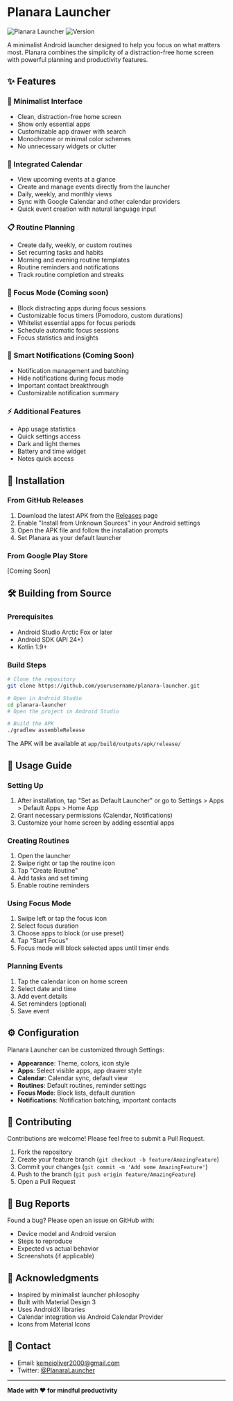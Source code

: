 # Planara Launcher

![Planara Launcher](https://img.shields.io/badge/platform-Android-green.svg)
![Version](https://img.shields.io/badge/version-1.0.0-blue.svg)
<!--![License](https://img.shields.io/badge/license-MIT-orange.svg)-->

A minimalist Android launcher designed to help you focus on what matters most. Planara combines the simplicity of a distraction-free home screen with powerful planning and productivity features.

## ✨ Features

### 🎯 Minimalist Interface
- Clean, distraction-free home screen
- Show only essential apps
- Customizable app drawer with search
- Monochrome or minimal color schemes
- No unnecessary widgets or clutter

### 📅 Integrated Calendar
- View upcoming events at a glance
- Create and manage events directly from the launcher
- Daily, weekly, and monthly views
- Sync with Google Calendar and other calendar providers
- Quick event creation with natural language input

### 📋 Routine Planning
- Create daily, weekly, or custom routines
- Set recurring tasks and habits
- Morning and evening routine templates
- Routine reminders and notifications
- Track routine completion and streaks

### 🧘 Focus Mode (Coming soon)
- Block distracting apps during focus sessions
- Customizable focus timers (Pomodoro, custom durations)
- Whitelist essential apps for focus periods
- Schedule automatic focus sessions
- Focus statistics and insights

### 🔔 Smart Notifications (Coming Soon)
- Notification management and batching
- Hide notifications during focus mode
- Important contact breakthrough
- Customizable notification summary

### ⚡ Additional Features
- App usage statistics
- Quick settings access
- Dark and light themes
- Battery and time widget
- Notes quick access

<!--## 📱 Screenshots-->

<!--//[Add screenshots here]-->

## 🚀 Installation

### From GitHub Releases
1. Download the latest APK from the [Releases](https://github.com/OliverMengich/planara-launcher/releases) page
2. Enable "Install from Unknown Sources" in your Android settings
3. Open the APK file and follow the installation prompts
4. Set Planara as your default launcher

### From Google Play Store
[Coming Soon]

## 🛠️ Building from Source

### Prerequisites
- Android Studio Arctic Fox or later
- Android SDK (API 24+)
- Kotlin 1.9+

### Build Steps
```bash
# Clone the repository
git clone https://github.com/yourusername/planara-launcher.git

# Open in Android Studio
cd planara-launcher
# Open the project in Android Studio

# Build the APK
./gradlew assembleRelease
```

The APK will be available at `app/build/outputs/apk/release/`

## 📖 Usage Guide

### Setting Up
1. After installation, tap "Set as Default Launcher" or go to Settings > Apps > Default Apps > Home App
2. Grant necessary permissions (Calendar, Notifications)
3. Customize your home screen by adding essential apps

### Creating Routines
1. Open the launcher
2. Swipe right or tap the routine icon
3. Tap "Create Routine"
4. Add tasks and set timing
5. Enable routine reminders

### Using Focus Mode
1. Swipe left or tap the focus icon
2. Select focus duration
3. Choose apps to block (or use preset)
4. Tap "Start Focus"
5. Focus mode will block selected apps until timer ends

### Planning Events
1. Tap the calendar icon on home screen
2. Select date and time
3. Add event details
4. Set reminders (optional)
5. Save event

## ⚙️ Configuration

Planara Launcher can be customized through Settings:

- **Appearance**: Theme, colors, icon style
- **Apps**: Select visible apps, app drawer style
- **Calendar**: Calendar sync, default view
- **Routines**: Default routines, reminder settings
- **Focus Mode**: Block lists, default duration
- **Notifications**: Notification batching, important contacts

## 🤝 Contributing

Contributions are welcome! Please feel free to submit a Pull Request.

1. Fork the repository
2. Create your feature branch (`git checkout -b feature/AmazingFeature`)
3. Commit your changes (`git commit -m 'Add some AmazingFeature'`)
4. Push to the branch (`git push origin feature/AmazingFeature`)
5. Open a Pull Request

<!--## 📋 Roadmap

- [ ] Widget support
- [ ] Task manager integration
- [ ] Habit tracking dashboard
- [ ] Cloud backup and sync
- [ ] Focus mode analytics
- [ ] Smart routine suggestions
- [ ] Integration with productivity apps
- [ ] Customizable gestures
-->
## 🐛 Bug Reports

Found a bug? Please open an issue on GitHub with:
- Device model and Android version
- Steps to reproduce
- Expected vs actual behavior
- Screenshots (if applicable)

<!--## 📄 License

This project is licensed under the MIT License - see the [LICENSE](LICENSE) file for details.
-->
## 🙏 Acknowledgments

- Inspired by minimalist launcher philosophy
- Built with Material Design 3
- Uses AndroidX libraries
- Calendar integration via Android Calendar Provider
- Icons from Material Icons

## 📧 Contact

- Email: kemeioliver2000@gmail.com
- Twitter: [@PlanaraLauncher](https://twitter.com/OllieKem7)

---

**Made with ❤️ for mindful productivity**
